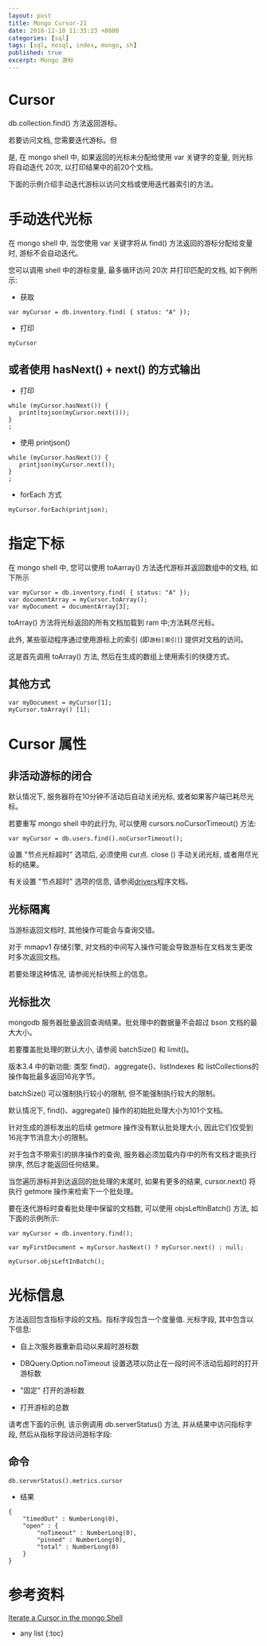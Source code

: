 ```yaml
---
layout: post
title: Mongo Cursor-21
date: 2018-12-10 11:35:23 +0800
categories: [sql]
tags: [sql, nosql, index, mongo, sh]
published: true
excerpt: Mongo 游标
---
```


# Cursor

db.collection.find() 方法返回游标。

若要访问文档, 您需要迭代游标。但

是, 在 mongo shell 中, 如果返回的光标未分配给使用 var 关键字的变量, 则光标将自动迭代 20次, 以打印结果中的前20个文档。

下面的示例介绍手动迭代游标以访问文档或使用迭代器索引的方法。

# 手动迭代光标

在 mongo shell 中, 当您使用 var 关键字将从 find()  方法返回的游标分配给变量时, 游标不会自动迭代。

您可以调用 shell 中的游标变量, 最多循环访问 20次 并打印匹配的文档, 如下例所示:

- 获取

```
var myCursor = db.inventory.find( { status: "A" });
```

- 打印

```
myCursor
```

## 或者使用 hasNext() + next() 的方式输出

- 打印

```
while (myCursor.hasNext()) {
   print(tojson(myCursor.next()));
}
;
```

- 使用 printjson()

```
while (myCursor.hasNext()) {
   printjson(myCursor.next());
}
;
```

- forEach 方式

```
myCursor.forEach(printjson);
```

# 指定下标

在 mongo shell 中, 您可以使用 toAarray() 方法迭代游标并返回数组中的文档, 如下所示

```
var myCursor = db.inventory.find( { status: "A" });
var documentArray = myCursor.toArray();
var myDocument = documentArray[3];
```

toArray()  方法将光标返回的所有文档加载到 ram 中;方法耗尽光标。

此外, 某些驱动程序通过使用游标上的索引 (即`游标[索引]`) 提供对文档的访问。

这是首先调用 toArray() 方法, 然后在生成的数组上使用索引的快捷方式。


## 其他方式

```
var myDocument = myCursor[1];
myCursor.toArray() [1];
```

# Cursor 属性

## 非活动游标的闭合

默认情况下, 服务器将在10分钟不活动后自动关闭光标, 或者如果客户端已耗尽光标。

若要重写 mongo shell 中的此行为, 可以使用 cursors.noCursorTimeout()  方法:

```
var myCursor = db.users.find().noCursorTimeout();
```

设置 "节点光标超时" 选项后, 必须使用 cur点. close () 手动关闭光标, 或者用尽光标的结果。

有关设置 "节点超时" 选项的信息, 请参阅[drivers](https://docs.mongodb.com/ecosystem/drivers)程序文档。

## 光标隔离

当游标返回文档时, 其他操作可能会与查询交错。

对于 mmapv1 存储引擎, 对文档的中间写入操作可能会导致游标在文档发生更改时多次返回文档。

若要处理这种情况, 请参阅光标快照上的信息。

## 光标批次

mongodb 服务器批量返回查询结果。批处理中的数据量不会超过 bson 文档的最大大小。

若要覆盖批处理的默认大小, 请参阅 batchSize() 和 limit()。

版本3.4 中的新功能: 类型 find()、aggregate()、listIndexes 和 listCollections的操作每批最多返回16兆字节。

batchSize() 可以强制执行较小的限制, 但不能强制执行较大的限制。

默认情况下, find()、aggregate() 操作的初始批处理大小为101个文档。

针对生成的游标发出的后续 getmore 操作没有默认批处理大小, 因此它们仅受到16兆字节消息大小的限制。

对于包含不带索引的排序操作的查询, 服务器必须加载内存中的所有文档才能执行排序, 然后才能返回任何结果。

当您遍历游标并到达返回的批处理的末尾时, 如果有更多的结果, cursor.next() 将执行 getmore 操作来检索下一个批处理。

要在迭代游标时查看批处理中保留的文档数, 可以使用 objsLeftInBatch() 方法, 如下面的示例所示:

```
var myCursor = db.inventory.find();

var myFirstDocument = myCursor.hasNext() ? myCursor.next() : null;

myCursor.objsLeftInBatch();
```

# 光标信息

方法返回包含指标字段的文档。指标字段包含一个度量值. 光标字段, 其中包含以下信息:

- 自上次服务器重新启动以来超时游标数

- DBQuery.Option.noTimeout 设置选项以防止在一段时间不活动后超时的打开游标数

- "固定" 打开的游标数

- 打开游标的总数

请考虑下面的示例, 该示例调用 db.serverStatus() 方法, 并从结果中访问指标字段, 然后从指标字段访问游标字段:

## 命令

```
db.serverStatus().metrics.cursor
```

- 结果

```
{
	"timedOut" : NumberLong(0),
	"open" : {
		"noTimeout" : NumberLong(0),
		"pinned" : NumberLong(0),
		"total" : NumberLong(0)
	}
}
```

# 参考资料

[Iterate a Cursor in the mongo Shell](https://docs.mongodb.com/manual/tutorial/iterate-a-cursor/)

* any list
{:toc}